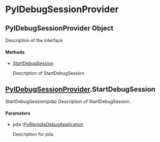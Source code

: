 # PyIDebugSessionProvider

## PyIDebugSessionProvider Object



Description of the interface

#### Methods


  - [StartDebugSession](PyIDebugSessionProvider.md#pyidebugsessionproviderstartdebugsession)

    Description of StartDebugSession&nbsp;

## [PyIDebugSessionProvider](#pyidebugsessionprovider)\.StartDebugSession

StartDebugSession\(pda\)
Description of StartDebugSession\.

#### Parameters


  - pda :[PyIRemoteDebugApplication](#pyiremotedebugapplication)

    Description for pda